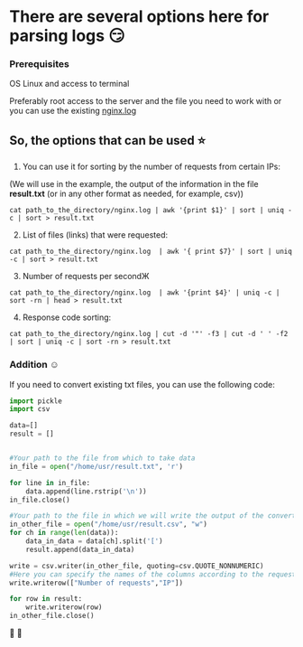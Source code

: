 # **There are several options here for parsing logs** :smirk:

### Prerequisites
OS Linux and access to terminal

Preferably root access to the server and the file you need to work with or you can use the existing [nginx.log](https://github.com/13dalalaika27/devtest/blob/main/nginx.log)

## So, the options that can be used :star:

1. You can use it for sorting by the number of requests from certain IPs:

(We will use in the example, the output of the information  in the file **result.txt** (or in any other format as needed, for example, csv))
```
cat path_to_the_directory/nginx.log | awk '{print $1}' | sort | uniq -c | sort > result.txt
```
2. List of files (links) that were requested:
```
cat path_to_the_directory/nginx.log  | awk '{ print $7}' | sort | uniq -c | sort > result.txt
```
3. Number of requests per secondЖ
```
cat path_to_the_directory/nginx.log  | awk '{print $4}' | uniq -c | sort -rn | head > result.txt 
```
4. Response code sorting:
```
cat path_to_the_directory/nginx.log | cut -d '"' -f3 | cut -d ' ' -f2 | sort | uniq -c | sort -rn > result.txt
```

### Addition :relaxed:
If you need to convert existing txt files, you can use the following code:

```python
import pickle
import csv

data=[]
result = []


#Your path to the file from which to take data
in_file = open("/home/usr/result.txt", 'r')

for line in in_file:
    data.append(line.rstrip('\n'))
in_file.close()

#Your path to the file in which we will write the output of the converted data (p.s. if the file does not exist, it will be created).
in_other_file = open("/home/usr/result.csv", "w")
for ch in range(len(data)):
    data_in_data = data[ch].split('[')
    result.append(data_in_data)

write = csv.writer(in_other_file, quoting=csv.QUOTE_NONNUMERIC)
#Here you can specify the names of the columns according to the request that was executed (example according to point 1)
write.writerow(["Number of requests","IP"])

for row in result:
    write.writerow(row)
in_other_file.close() 
```

 :yellow_heart: :blue_heart:
